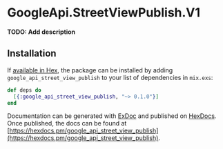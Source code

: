 # GoogleApi.StreetViewPublish.V1

**TODO: Add description**

## Installation

If [available in Hex](https://hex.pm/docs/publish), the package can be installed
by adding `google_api_street_view_publish` to your list of dependencies in `mix.exs`:

```elixir
def deps do
  [{:google_api_street_view_publish, "~> 0.1.0"}]
end
```

Documentation can be generated with [ExDoc](https://github.com/elixir-lang/ex_doc)
and published on [HexDocs](https://hexdocs.pm). Once published, the docs can
be found at [https://hexdocs.pm/google_api_street_view_publish](https://hexdocs.pm/google_api_street_view_publish).
